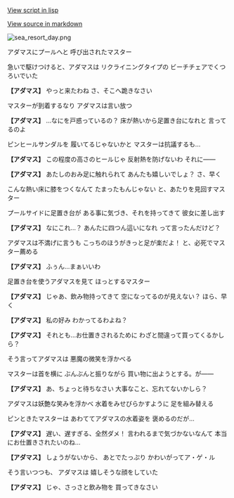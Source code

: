 [View script in lisp](../scripts/210121101.txt)

[View source in markdown](210121101.md)

![sea_resort_day.png](../images/backgrounds/sea_resort_day.png)

アダマスにプールへと
呼び出されたマスター

急いで駆けつけると、アダマスは
リクライニングタイプの
ビーチチェアでくつろいでいた

**【アダマス】**
やっと来たわね
さ、そこへ跪きなさい

マスターが到着するなり
アダマスは言い放つ

**【アダマス】**
…なにを戸惑っているの？
床が熱いから足置き台になれと
言ってるのよ

ピンヒールサンダルを
履いてるじゃないかと
マスターは抗議するも…

**【アダマス】**
この程度の高さのヒールじゃ
反射熱を防げないわ
それに――

**【アダマス】**
あたしのおみ足に触れられて
あんたも嬉しいでしょ？
さ、早く

こんな熱い床に膝をつくなんて
たまったもんじゃない
と、あたりを見回すマスター

プールサイドに足置き台が
ある事に気づき、それを持ってきて
彼女に差し出す

**【アダマス】**
なにこれ…？
あんたに四つん這いになれ
って言ったんだけど？

アダマスは不満げに言うも
こっちのほうがきっと足が楽だよ！
と、必死でマスター薦める

**【アダマス】**
ふぅん…まぁいいわ

足置き台を使うアダマスを見て
ほっとするマスター

**【アダマス】**
じゃあ、飲み物持ってきて
空になってるのが見えない？
ほら、早く

**【アダマス】**
私の好み
わかってるわよね？

**【アダマス】**
それとも…お仕置きされるために
わざと間違って買ってくるかしら？

そう言ってアダマスは
悪魔の微笑を浮かべる

マスターは首を横に
ぶんぶんと振りながら
買い物に出ようとする。が――

**【アダマス】**
あ、ちょっと待ちなさい
大事なこと、忘れてないかしら？

アダマスは妖艶な笑みを浮かべ
水着をみせびらかすように
足を組み替える

ピンときたマスターは
あわててアダマスの水着姿を
褒めるのだが…

**【アダマス】**
遅い、遅すぎる、全然ダメ！
言われるまで気づかないなんて
本当にお仕置きされたいのね…

**【アダマス】**
しょうがないから、
あとでたっぷり
かわいがってア・ゲ・ル

そう言いつつも、
アダマスは
嬉しそうな顔をしていた

**【アダマス】**
じゃ、さっさと飲み物を
買ってきなさい
